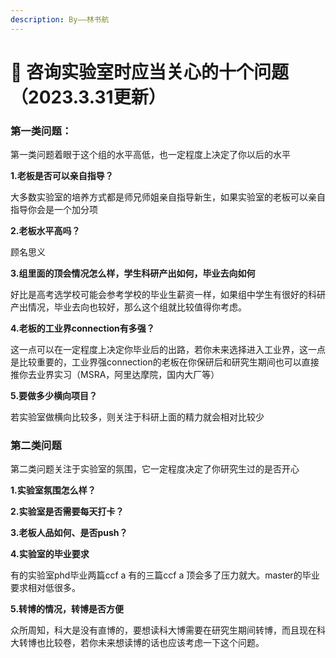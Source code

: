 ```yaml
---
description: By——林书航
---
```


# 🤔 咨询实验室时应当关心的十个问题（2023.3.31更新）

### 第一类问题：

第一类问题着眼于这个组的水平高低，也一定程度上决定了你以后的水平

**1.老板是否可以亲自指导？**

大多数实验室的培养方式都是师兄师姐亲自指导新生，如果实验室的老板可以亲自指导你会是一个加分项

**2.老板水平高吗？**

顾名思义

**3.组里面的顶会情况怎么样，学生科研产出如何，毕业去向如何**

好比是高考选学校可能会参考学校的毕业生薪资一样，如果组中学生有很好的科研产出情况，毕业去向也较好，那么这个组就比较值得你考虑。

**4.老板的工业界connection有多强？**

这一点可以在一定程度上决定你毕业后的出路，若你未来选择进入工业界，这一点是比较重要的，工业界强connection的老板在你保研后和研究生期间也可以直接推你去业界实习（MSRA，阿里达摩院，国内大厂等）

**5.要做多少横向项目？**

若实验室做横向比较多，则关注于科研上面的精力就会相对比较少

### 第二类问题

第二类问题关注于实验室的氛围，它一定程度决定了你研究生过的是否开心

**1.实验室氛围怎么样？**

**2.实验室是否需要每天打卡？**

**3.老板人品如何、是否push？**

**4.实验室的毕业要求**

有的实验室phd毕业两篇ccf a 有的三篇ccf a 顶会多了压力就大。master的毕业要求相对低很多。

**5.转博的情况，转博是否方便**

众所周知，科大是没有直博的，要想读科大博需要在研究生期间转博，而且现在科大转博也比较卷，若你未来想读博的话也应该考虑一下这个问题。
